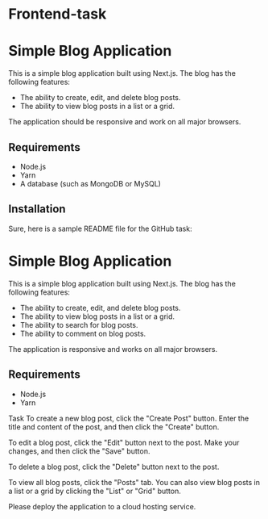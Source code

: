 # Frontend-task

# Simple Blog Application

This is a simple blog application built using Next.js. The blog has the following features:

* The ability to create, edit, and delete blog posts.
* The ability to view blog posts in a list or a grid.


The application should be responsive and work on all major browsers.

## Requirements

* Node.js
* Yarn
* A database (such as MongoDB or MySQL)

## Installation

Sure, here is a sample README file for the GitHub task:

# Simple Blog Application

This is a simple blog application built using Next.js. The blog has the following features:

* The ability to create, edit, and delete blog posts.
* The ability to view blog posts in a list or a grid.
* The ability to search for blog posts.
* The ability to comment on blog posts.

The application is responsive and works on all major browsers.

## Requirements

* Node.js
* Yarn


Task
To create a new blog post, click the "Create Post" button. Enter the title and content of the post, and then click the "Create" button.

To edit a blog post, click the "Edit" button next to the post. Make your changes, and then click the "Save" button.

To delete a blog post, click the "Delete" button next to the post.

To view all blog posts, click the "Posts" tab. You can also view blog posts in a list or a grid by clicking the "List" or "Grid" button.


Please deploy the application to a cloud hosting service.

